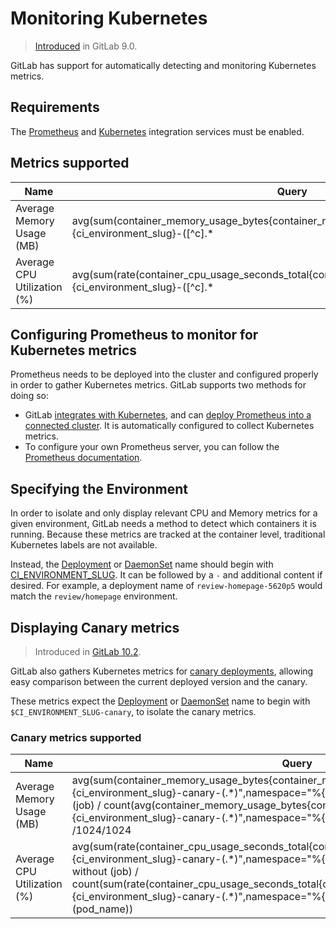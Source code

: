 # Monitoring Kubernetes

> [Introduced](https://gitlab.com/gitlab-org/gitlab-ce/merge_requests/8935) in GitLab 9.0.

GitLab has support for automatically detecting and monitoring Kubernetes metrics.

## Requirements

The [Prometheus](../prometheus.md) and [Kubernetes](../kubernetes.md)
integration services must be enabled.

## Metrics supported

| Name | Query |
| ---- | ----- |
| Average Memory Usage (MB) | avg(sum(container_memory_usage_bytes{container_name!="POD",pod_name=~"^%{ci_environment_slug}-([^c].*|c([^a]|a([^n]|n([^a]|a([^r]|r[^y])))).*|)-(.*)",namespace="%{kube_namespace}"}) by (job)) without (job) / count(avg(container_memory_usage_bytes{container_name!="POD",pod_name=~"^%{ci_environment_slug}-([^c].*|c([^a]|a([^n]|n([^a]|a([^r]|r[^y])))).*|)-(.*)",namespace="%{kube_namespace}"}) without (job)) /1024/1024 |
| Average CPU Utilization (%) | avg(sum(rate(container_cpu_usage_seconds_total{container_name!="POD",pod_name=~"^%{ci_environment_slug}-([^c].*|c([^a]|a([^n]|n([^a]|a([^r]|r[^y])))).*|)-(.*)",namespace="%{kube_namespace}"}[15m])) by (job)) without (job) / count(sum(rate(container_cpu_usage_seconds_total{container_name!="POD",pod_name=~"^%{ci_environment_slug}-([^c].*|c([^a]|a([^n]|n([^a]|a([^r]|r[^y])))).*|)-(.*)",namespace="%{kube_namespace}"}[15m])) by (pod_name)) |

## Configuring Prometheus to monitor for Kubernetes metrics

Prometheus needs to be deployed into the cluster and configured properly in order to gather Kubernetes metrics. GitLab supports two methods for doing so:

- GitLab [integrates with Kubernetes](../../clusters/index.md), and can [deploy Prometheus into a connected cluster](../prometheus.html#managed-prometheus-on-kubernetes). It is automatically configured to collect Kubernetes metrics.
- To configure your own Prometheus server, you can follow the [Prometheus documentation](https://prometheus.io/docs/introduction/overview/).

## Specifying the Environment

In order to isolate and only display relevant CPU and Memory metrics for a given environment, GitLab needs a method to detect which containers it is running. Because these metrics are tracked at the container level, traditional Kubernetes labels are not available.

Instead, the [Deployment](https://kubernetes.io/docs/concepts/workloads/controllers/deployment/) or [DaemonSet](https://kubernetes.io/docs/concepts/workloads/controllers/daemonset/) name should begin with [CI_ENVIRONMENT_SLUG](../../../../ci/variables/README.md#predefined-variables-environment-variables). It can be followed by a `-` and additional content if desired. For example, a deployment name of `review-homepage-5620p5` would match the `review/homepage` environment.

## Displaying Canary metrics

> Introduced in [GitLab 10.2](https://gitlab.com/gitlab-org/gitlab-ce/merge_requests/15201).

GitLab also gathers Kubernetes metrics for [canary deployments](../../canary_deployments.md), allowing easy comparison between the current deployed version and the canary.

These metrics expect the [Deployment](https://kubernetes.io/docs/concepts/workloads/controllers/deployment/) or [DaemonSet](https://kubernetes.io/docs/concepts/workloads/controllers/daemonset/) name to begin with `$CI_ENVIRONMENT_SLUG-canary`, to isolate the canary metrics. 

### Canary metrics supported

| Name | Query |
| ---- | ----- |
| Average Memory Usage (MB) | avg(sum(container_memory_usage_bytes{container_name!="POD",pod_name=~"^%{ci_environment_slug}-canary-(.*)",namespace="%{kube_namespace}"}) by (job)) without (job) / count(avg(container_memory_usage_bytes{container_name!="POD",pod_name=~"^%{ci_environment_slug}-canary-(.*)",namespace="%{kube_namespace}"}) without (job)) /1024/1024 |
| Average CPU Utilization (%) | avg(sum(rate(container_cpu_usage_seconds_total{container_name!="POD",pod_name=~"^%{ci_environment_slug}-canary-(.*)",namespace="%{kube_namespace}"}[15m])) by (job)) without (job) / count(sum(rate(container_cpu_usage_seconds_total{container_name!="POD",pod_name=~"^%{ci_environment_slug}-canary-(.*)",namespace="%{kube_namespace}"}[15m])) by (pod_name)) |
